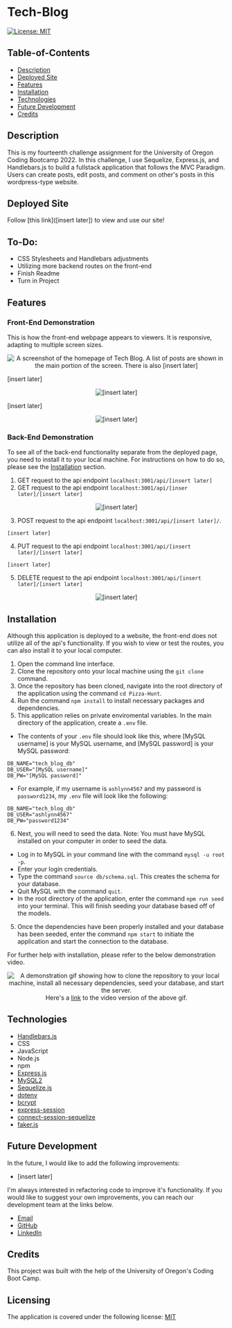 # Tech-Blog

[![License: MIT](https://img.shields.io/badge/License-MIT-yellow.svg)](https://opensource.org/licenses/MIT)

## Table-of-Contents

- [Description](#description)
- [Deployed Site](#deployed-site)
- [Features](#features)
- [Installation](#installation)
- [Technologies](#technologies)
- [Future Development](#future-development)
- [Credits](#credits)

## Description

This is my fourteenth challenge assignment for the University of Oregon Coding Bootcamp 2022. In this challenge, I use Sequelize, Express.js, and Handlebars.js to build a fullstack application that follows the MVC Paradigm. Users can create posts, edit posts, and comment on other's posts in this wordpress-type website.

## Deployed Site

Follow [this link]([insert later]) to view and use our site!

## To-Do:

- CSS Stylesheets and Handlebars adjustments
- Utilizing more backend routes on the front-end
- Finish Readme
- Turn in Project

## Features

### Front-End Demonstration

This is how the front-end webpage appears to viewers. It is responsive, adapting to multiple screen sizes.

<p align="center">
<img alt="A screenshot of the homepage of Tech Blog. A list of posts are shown in the main portion of the screen. There is also [insert later]" src="./assets/images/tech-blog-screenshot.jpg"/>
</p>

[insert later]

<p align="center">
<img alt="[insert later]" src="./assets/images/tech-blog-demo.gif"/>
</p>

[insert later]

<p align="center">
<img alt="[insert later]" src="./assets/images/tech-blog-demo-[insert later].gif"/> 
</p>

### Back-End Demonstration

To see all of the back-end functionality separate from the deployed page, you need to install it to your local machine. For instructions on how to do so, please see the [Installation](#installation) section.

1. GET request to the api endpoint `localhost:3001/api/[insert later]`
2. GET request to the api endpoint `localhost:3001/api/[inser later]/[insert later]`

<p align="center">
<img alt="[insert later]" src="./assets/images/pizza-hunt-demo-[insert later].gif"/>
</p>

3. POST request to the api endpoint `localhost:3001/api/[insert later]/`.

```
[insert later]
```

4. PUT request to the api endpoint `localhost:3001/api/[insert later]/[insert later]`

```
[insert later]
```

5. DELETE request to the api endpoint `localhost:3001/api/[insert later]/[insert later]`

<p align="center">
<img alt="[insert later]" src="./assets/images/pizza-hunt-demo-[insert later].gif"/>
</p>

## Installation

Although this application is deployed to a website, the front-end does not utilize all of the api's functionality. If you wish to view or test the routes, you can also install it to your local computer.

1. Open the command line interface.
2. Clone the repository onto your local machine using the `git clone` command.
3. Once the repository has been cloned, navigate into the root directory of the application using the command `cd Pizza-Hunt`.
4. Run the command `npm install` to install necessary packages and dependencies.
5. This application relies on private enviromental variables. In the main directory of the application, create a `.env` file.

- The contents of your `.env` file should look like this, where [MySQL username] is your MySQL username, and [MySQL password] is your MySQL password:

```
DB_NAME="tech_blog_db"
DB_USER="[MySQL username]"
DB_PW="[MySQL password]"
```

- For example, if my username is `ashlynn4567` and my password is `password1234`, my `.env` file will look like the following:

```
DB_NAME="tech_blog_db"
DB_USER="ashlynn4567"
DB_PW="password1234"
```

6. Next, you will need to seed the data. Note: You must have MySQL installed on your computer in order to seed the data.

- Log in to MySQL in your command line with the command `mysql -u root -p`.
- Enter your login credentials.
- Type the command `source db/schema.sql`. This creates the schema for your database.
- Quit MySQL with the command `quit`.
- In the root directory of the application, enter the command `npm run seed` into your terminal. This will finish seeding your database based off of the models.

5. Once the dependencies have been properly installed and your database has been seeded, enter the command `npm start` to initiate the application and start the connection to the database.

For further help with installation, please refer to the below demonstration video.

<p align="center">
<img alt="A demonstration gif showing how to clone the repository to your local machine, install all necessary dependencies, seed your database, and start the server." src="./assets/images/pizza-hunt-demo-[insert later].gif"/>
<br>Here's a <a href="[insert later]" target="_blank">link</a> to the video version of the above gif.
</p>

## Technologies

- [Handlebars.js](https://handlebarsjs.com/)
- CSS
- JavaScript
- Node.js
- npm
- [Express.js](https://expressjs.com/)
- [MySQL2](https://www.npmjs.com/package/mysql2)
- [Sequelize.js](https://sequelize.org/)
- [dotenv](https://www.npmjs.com/package/dotenv)
- [bcrypt](https://www.npmjs.com/package/bcrypt)
- [express-session](https://www.npmjs.com/package/express-session)
- [connect-session-sequelize](https://www.npmjs.com/package/express-session-sequelize)
- [faker.js](https://fakerjs.dev/)

## Future Development

In the future, I would like to add the following improvements:

- [insert later]

I'm always interested in refactoring code to improve it's functionality. If you would like to suggest your own improvements, you can reach our development team at the links below.

- <a href="mailto:ashlynn4567@gmail.com">Email</a>
- <a href="https://github.com/ashlynn4567">GitHub</a>
- <a href="https://www.linkedin.com/in/ashley-lynn-smith/">LinkedIn</a>

## Credits

This project was built with the help of the University of Oregon's Coding Boot Camp.

## Licensing

The application is covered under the following license: [MIT](https://opensource.org/licenses/MIT)
